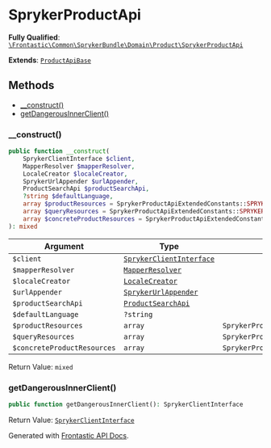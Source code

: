 #  SprykerProductApi

**Fully Qualified**: [`\Frontastic\Common\SprykerBundle\Domain\Product\SprykerProductApi`](../../../../../src/php/SprykerBundle/Domain/Product/SprykerProductApi.php)

**Extends**: [`ProductApiBase`](../../../ProductApiBundle/Domain/ProductApiBase.md)

## Methods

* [__construct()](#__construct)
* [getDangerousInnerClient()](#getdangerousinnerclient)

### __construct()

```php
public function __construct(
    SprykerClientInterface $client,
    MapperResolver $mapperResolver,
    LocaleCreator $localeCreator,
    SprykerUrlAppender $urlAppender,
    ProductSearchApi $productSearchApi,
    ?string $defaultLanguage,
    array $productResources = SprykerProductApiExtendedConstants::SPRYKER_DEFAULT_PRODUCT_RESOURCES,
    array $queryResources = SprykerProductApiExtendedConstants::SPRYKER_PRODUCT_QUERY_RESOURCES,
    array $concreteProductResources = SprykerProductApiExtendedConstants::SPRYKER_DEFAULT_CONCRETE_PRODUCT_RESOURCES
): mixed
```

Argument|Type|Default|Description
--------|----|-------|-----------
`$client`|[`SprykerClientInterface`](../SprykerClientInterface.md)||
`$mapperResolver`|[`MapperResolver`](../MapperResolver.md)||
`$localeCreator`|[`LocaleCreator`](../Locale/LocaleCreator.md)||
`$urlAppender`|[`SprykerUrlAppender`](../SprykerUrlAppender.md)||
`$productSearchApi`|[`ProductSearchApi`](../../../ProductSearchApiBundle/Domain/ProductSearchApi.md)||
`$defaultLanguage`|`?string`||
`$productResources`|`array`|`SprykerProductApiExtendedConstants::SPRYKER_DEFAULT_PRODUCT_RESOURCES`|
`$queryResources`|`array`|`SprykerProductApiExtendedConstants::SPRYKER_PRODUCT_QUERY_RESOURCES`|
`$concreteProductResources`|`array`|`SprykerProductApiExtendedConstants::SPRYKER_DEFAULT_CONCRETE_PRODUCT_RESOURCES`|

Return Value: `mixed`

### getDangerousInnerClient()

```php
public function getDangerousInnerClient(): SprykerClientInterface
```

Return Value: [`SprykerClientInterface`](../SprykerClientInterface.md)

Generated with [Frontastic API Docs](https://github.com/FrontasticGmbH/apidocs).
